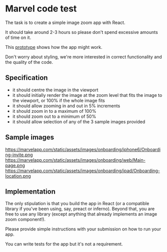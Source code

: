 # Marvel code test
The task is to create a simple image zoom app with React.

It should take around 2-3 hours so please don't spend excessive amounts of time on it.

This [prototype](https://marvelapp.com/122ch4h/) shows how the app might work.

Don't worry about styling, we're more interested in correct functionality and the quality of the code.

## Specification
* it should centre the image in the viewport
* it should initially render the image at the zoom level that fits the image to the viewport, or 100% if the whole image fits
* it should allow zooming in and out in 5% increments
* it should zoom in to a maximum of 100%
* it should zoom out to a minimum of 50%
* it should allow selection of any of the 3 sample images provided

## Sample images
https://marvelapp.com/static/assets/images/onboarding/iphone6/Onboarding-invite.png
https://marvelapp.com/static/assets/images/onboarding/web/Main-page.png
https://marvelapp.com/static/assets/images/onboarding/ipad/Onboarding-location.png

## Implementation
The only stipulation is that you build the app in React (or a compatible library if you've been using, say, preact or inferno). Beyond that, you are free to use any library (except anything that already implements an image zoom component!).

Please provide simple instructions with your submission on how to run your app.

You can write tests for the app but it's not a requirement.
